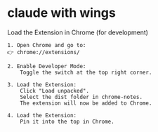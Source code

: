 # claude with wings

Load the Extension in Chrome (for development)

    1. Open Chrome and go to:
    👉 chrome://extensions/

    2. Enable Developer Mode:
        Toggle the switch at the top right corner.

    3. Load the Extension:
        Click "Load unpacked".
        Select the dist folder in chrome-notes.
        The extension will now be added to Chrome.
        
    4. Load the Extension:
        Pin it into the top in Chrome.
